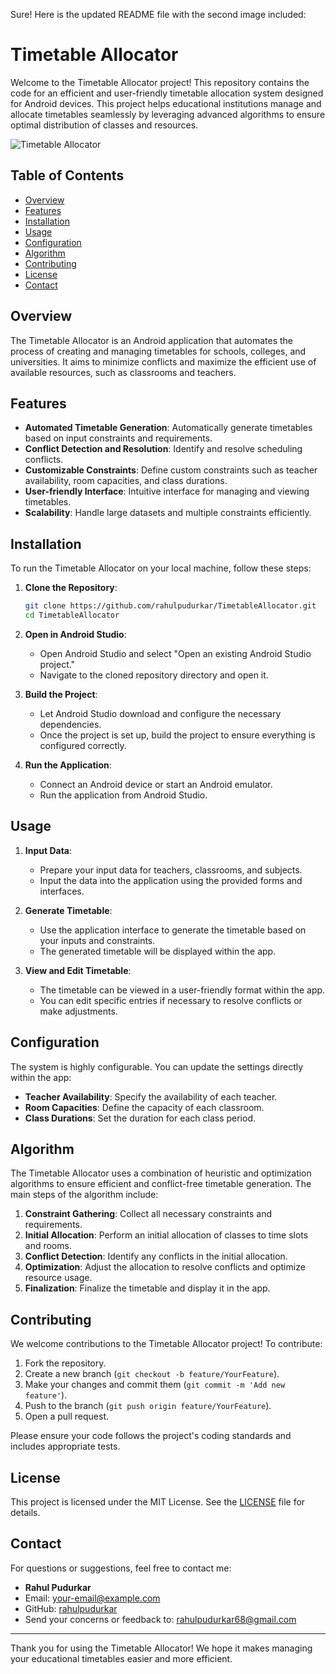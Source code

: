 Sure! Here is the updated README file with the second image included:

# Timetable Allocator

Welcome to the Timetable Allocator project! This repository contains the code for an efficient and user-friendly timetable allocation system designed for Android devices. This project helps educational institutions manage and allocate timetables seamlessly by leveraging advanced algorithms to ensure optimal distribution of classes and resources.

![Timetable Allocator](file-1wc1kZgeTkVMxS7aU3pFMgAK)

## Table of Contents
- [Overview](#overview)
- [Features](#features)
- [Installation](#installation)
- [Usage](#usage)
- [Configuration](#configuration)
- [Algorithm](#algorithm)
- [Contributing](#contributing)
- [License](#license)
- [Contact](#contact)

## Overview

The Timetable Allocator is an Android application that automates the process of creating and managing timetables for schools, colleges, and universities. It aims to minimize conflicts and maximize the efficient use of available resources, such as classrooms and teachers.

## Features

- **Automated Timetable Generation**: Automatically generate timetables based on input constraints and requirements.
- **Conflict Detection and Resolution**: Identify and resolve scheduling conflicts.
- **Customizable Constraints**: Define custom constraints such as teacher availability, room capacities, and class durations.
- **User-friendly Interface**: Intuitive interface for managing and viewing timetables.
- **Scalability**: Handle large datasets and multiple constraints efficiently.

## Installation

To run the Timetable Allocator on your local machine, follow these steps:

1. **Clone the Repository**:
   ```bash
   git clone https://github.com/rahulpudurkar/TimetableAllocator.git
   cd TimetableAllocator
   ```

2. **Open in Android Studio**:
   - Open Android Studio and select "Open an existing Android Studio project."
   - Navigate to the cloned repository directory and open it.

3. **Build the Project**:
   - Let Android Studio download and configure the necessary dependencies.
   - Once the project is set up, build the project to ensure everything is configured correctly.

4. **Run the Application**:
   - Connect an Android device or start an Android emulator.
   - Run the application from Android Studio.

## Usage

1. **Input Data**:
   - Prepare your input data for teachers, classrooms, and subjects.
   - Input the data into the application using the provided forms and interfaces.

2. **Generate Timetable**:
   - Use the application interface to generate the timetable based on your inputs and constraints.
   - The generated timetable will be displayed within the app.

3. **View and Edit Timetable**:
   - The timetable can be viewed in a user-friendly format within the app.
   - You can edit specific entries if necessary to resolve conflicts or make adjustments.

## Configuration

The system is highly configurable. You can update the settings directly within the app:

- **Teacher Availability**: Specify the availability of each teacher.
- **Room Capacities**: Define the capacity of each classroom.
- **Class Durations**: Set the duration for each class period.

## Algorithm

The Timetable Allocator uses a combination of heuristic and optimization algorithms to ensure efficient and conflict-free timetable generation. The main steps of the algorithm include:

1. **Constraint Gathering**: Collect all necessary constraints and requirements.
2. **Initial Allocation**: Perform an initial allocation of classes to time slots and rooms.
3. **Conflict Detection**: Identify any conflicts in the initial allocation.
4. **Optimization**: Adjust the allocation to resolve conflicts and optimize resource usage.
5. **Finalization**: Finalize the timetable and display it in the app.

## Contributing

We welcome contributions to the Timetable Allocator project! To contribute:

1. Fork the repository.
2. Create a new branch (`git checkout -b feature/YourFeature`).
3. Make your changes and commit them (`git commit -m 'Add new feature'`).
4. Push to the branch (`git push origin feature/YourFeature`).
5. Open a pull request.

Please ensure your code follows the project's coding standards and includes appropriate tests.

## License

This project is licensed under the MIT License. See the [LICENSE](LICENSE) file for details.

## Contact

For questions or suggestions, feel free to contact me:

- **Rahul Pudurkar**
- Email: [your-email@example.com](mailto:your-email@example.com)
- GitHub: [rahulpudurkar](https://github.com/rahulpudurkar)
- Send your concerns or feedback to: rahulpudurkar68@gmail.com

---

Thank you for using the Timetable Allocator! We hope it makes managing your educational timetables easier and more efficient.
